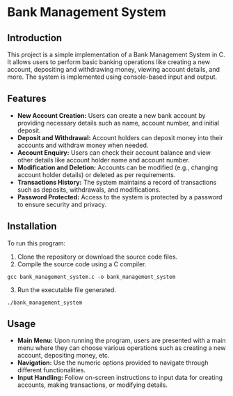 # Bank Management System
## Introduction
This project is a simple implementation of a Bank Management System in C. It allows users to perform basic banking operations like creating a new account, depositing and withdrawing money, viewing account details, and more. The system is implemented using console-based input and output.

## Features
- **New Account Creation:** Users can create a new bank account by providing necessary details such as name, account number, and initial deposit.
- **Deposit and Withdrawal:** Account holders can deposit money into their accounts and withdraw money when needed.
- **Account Enquiry:** Users can check their account balance and view other details like account holder name and account number.
- **Modification and Deletion:** Accounts can be modified (e.g., changing account holder details) or deleted as per requirements.
- **Transactions History:** The system maintains a record of transactions such as deposits, withdrawals, and modifications.
- **Password Protected:** Access to the system is protected by a password to ensure security and privacy.

## Installation
To run this program:
1. Clone the repository or download the source code files.
2. Compile the source code using a C compiler.
```console
gcc bank_management_system.c -o bank_management_system
```
3. Run the executable file generated.
```console
./bank_management_system
```
## Usage
- **Main Menu:** Upon running the program, users are presented with a main menu where they can choose various operations such as creating a new account, depositing money, etc.
- **Navigation:** Use the numeric options provided to navigate through different functionalities.
- **Input Handling:** Follow on-screen instructions to input data for creating accounts, making transactions, or modifying details.